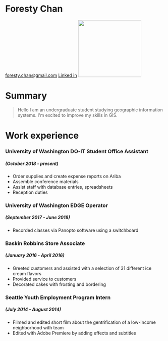# Foresty Chan

foresty.chan@gmail.com
[Linked in](linkedin.com/foresty-chan-b21b83177)
<img src ="https://scontent-sea1-1.xx.fbcdn.net/v/t31.0-8/p960x960/12273779_1122981917713478_3021042673119288934_o.jpg?_nc_cat=105&_nc_sid=7aed08&_nc_ohc=aj-XAbgUH1gAX-jI1pt&_nc_ht=scontent-sea1-1.xx&_nc_tp=6&oh=7d2449298f0ccc638228d251e66a3fa5&oe=5EB04269" width="200" height="180">

# Summary

> Hello I am an undergraduate student studying geographic information systems. I'm excited to improve my skills in GIS.

# Work experience

### **University of Washington DO-IT Student Office Assistant**

##### (October 2018 - present)

-   Order supplies and create expense reports on Ariba
-   Assemble conference materials
-   Assist staff with database entries, spreadsheets
-   Reception duties

### **University of Washington EDGE Operator**

##### (September 2017 - June 2018)

-   Recorded classes via Panopto software using a switchboard

### **Baskin Robbins Store Associate**

##### (January 2016 - April 2016)

-   Greeted customers and assisted with a selection of 31 different ice cream flavors
-   Provided service to customers
-   Decorated cakes with frosting and bordering

### **Seattle Youth Employment Program Intern**

##### (July 2014 - August 2014)

-   Filmed and edited short film about the gentrification of a low-income neighborhood with team
-   Edited with Adobe Premiere by adding effects and subtitles
